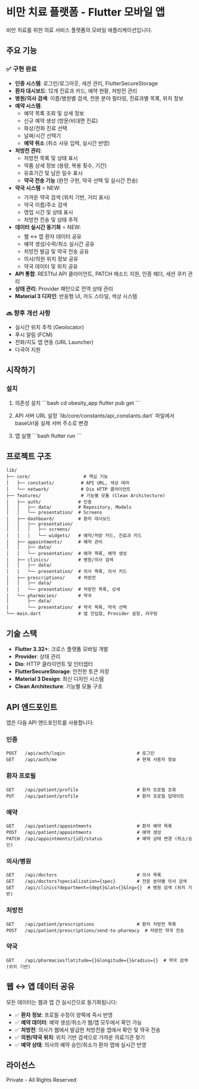 # 비만 치료 플랫폼 - Flutter 모바일 앱

비만 치료를 위한 의료 서비스 플랫폼의 모바일 애플리케이션입니다.

## 주요 기능

### ✅ 구현 완료
- **인증 시스템**: 로그인/로그아웃, 세션 관리, FlutterSecureStorage
- **환자 대시보드**: 12개 진료과 카드, 예약 현황, 처방전 관리
- **병원/의사 검색**: 이름/병원별 검색, 전문 분야 필터링, 진료과별 목록, 위치 정보
- **예약 시스템**:
  - 예약 목록 조회 및 상세 정보
  - 신규 예약 생성 (방문/비대면 진료)
  - 화상/전화 진료 선택
  - 날짜/시간 선택기
  - **예약 취소** (취소 사유 입력, 실시간 반영)
- **처방전 관리**:
  - 처방전 목록 및 상태 표시
  - 약품 상세 정보 (용량, 복용 횟수, 기간)
  - 유효기간 및 남은 일수 표시
  - **약국 전송 기능** (완전 구현, 약국 선택 및 실시간 전송)
- **약국 시스템** ⭐ NEW:
  - 가까운 약국 검색 (위치 기반, 거리 표시)
  - 약국 이름/주소 검색
  - 영업 시간 및 상태 표시
  - 처방전 전송 및 상태 추적
- **데이터 실시간 동기화** ⭐ NEW:
  - 웹 ↔ 앱 환자 데이터 공유
  - 예약 생성/수락/취소 실시간 공유
  - 처방전 발급 및 약국 전송 공유
  - 의사/의원 위치 정보 공유
  - 약국 데이터 및 위치 공유
- **API 통합**: RESTful API 클라이언트, PATCH 메소드 지원, 인증 헤더, 세션 쿠키 관리
- **상태 관리**: Provider 패턴으로 전역 상태 관리
- **Material 3 디자인**: 반응형 UI, 카드 스타일, 색상 시스템

### 🔜 향후 개선 사항
- 실시간 위치 추적 (Geolocator)
- 푸시 알림 (FCM)
- 전화/지도 앱 연동 (URL Launcher)
- 다국어 지원

## 시작하기

### 설치

1. 의존성 설치
\`\`\`bash
cd obesity_app
flutter pub get
\`\`\`

2. API 서버 URL 설정
\`lib/core/constants/api_constants.dart\` 파일에서 baseUrl을 실제 서버 주소로 변경

3. 앱 실행
\`\`\`bash
flutter run
\`\`\`

## 프로젝트 구조

```
lib/
├── core/                    # 핵심 기능
│   ├── constants/          # API URL, 색상 테마
│   └── network/            # Dio HTTP 클라이언트
├── features/               # 기능별 모듈 (Clean Architecture)
│   ├── auth/              # 인증
│   │   ├── data/          # Repository, Models
│   │   └── presentation/  # Screens
│   ├── dashboard/         # 환자 대시보드
│   │   ├── presentation/
│   │   │   ├── screens/
│   │   │   └── widgets/   # 예약/처방 카드, 진료과 카드
│   ├── appointments/      # 예약 관리
│   │   ├── data/
│   │   └── presentation/  # 예약 목록, 예약 생성
│   ├── clinics/           # 병원/의사 검색
│   │   ├── data/
│   │   └── presentation/  # 의사 목록, 의사 카드
│   ├── prescriptions/     # 처방전
│   │   ├── data/
│   │   └── presentation/  # 처방전 목록, 상세
│   └── pharmacies/        # 약국
│       ├── data/
│       └── presentation/  # 약국 목록, 약국 선택
└── main.dart              # 앱 진입점, Provider 설정, 라우팅
```

## 기술 스택

- **Flutter 3.32+**: 크로스 플랫폼 모바일 개발
- **Provider**: 상태 관리
- **Dio**: HTTP 클라이언트 및 인터셉터
- **FlutterSecureStorage**: 안전한 토큰 저장
- **Material 3 Design**: 최신 디자인 시스템
- **Clean Architecture**: 기능별 모듈 구조

## API 엔드포인트

앱은 다음 API 엔드포인트를 사용합니다:

### 인증
```
POST   /api/auth/login                           # 로그인
GET    /api/auth/me                              # 현재 사용자 정보
```

### 환자 프로필
```
GET    /api/patient/profile                      # 환자 프로필 조회
PUT    /api/patient/profile                      # 환자 프로필 업데이트
```

### 예약
```
GET    /api/patient/appointments                 # 환자 예약 목록
POST   /api/patient/appointments                 # 예약 생성
PATCH  /api/appointments/{id}/status             # 예약 상태 변경 (취소/승인)
```

### 의사/병원
```
GET    /api/doctors                              # 의사 목록
GET    /api/doctors?specialization={spec}        # 전문 분야별 의사 검색
GET    /api/clinics?department={dept}&lat={}&lng={}  # 병원 검색 (위치 기반)
```

### 처방전
```
GET    /api/patient/prescriptions                # 환자 처방전 목록
POST   /api/patient/prescriptions/send-to-pharmacy  # 처방전 약국 전송
```

### 약국
```
GET    /api/pharmacies?latitude={}&longitude={}&radius={}  # 약국 검색 (위치 기반)
```

## 웹 ↔ 앱 데이터 공유

모든 데이터는 웹과 앱 간 실시간으로 동기화됩니다:

- ✅ **환자 정보**: 프로필 수정이 양쪽에 즉시 반영
- ✅ **예약 데이터**: 예약 생성/취소가 웹/앱 모두에서 확인 가능
- ✅ **처방전**: 의사가 웹에서 발급한 처방전을 앱에서 확인 및 약국 전송
- ✅ **의원/약국 위치**: 위치 기반 검색으로 가까운 의료기관 찾기
- ✅ **예약 상태**: 의사의 예약 승인/취소가 환자 앱에 실시간 반영

## 라이선스

Private - All Rights Reserved
